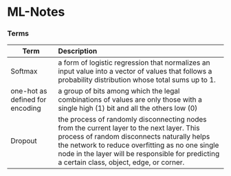 # ML-Notes

### Terms

| Term          | Description|
| ------------- |:-------------|
| Softmax      | a form of logistic regression that normalizes an input value into a vector of values that follows a probability distribution whose total sums up to 1. |
| one-hot as defined for encoding     | a group of bits among which the legal combinations of values are only those with a single high (1) bit and all the others low (0)      |
|Dropout | the process of randomly disconnecting nodes from the current layer to the next layer. This process of random disconnects naturally helps the network to reduce overfitting as no one single node in the layer will be responsible for predicting a certain class, object, edge, or corner.|
